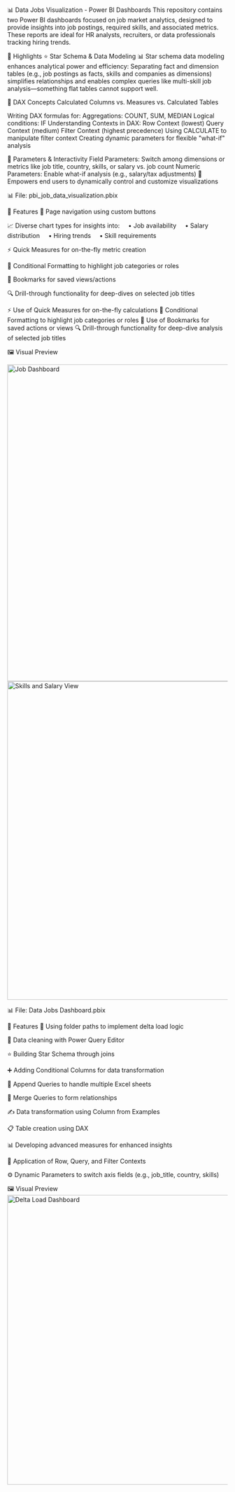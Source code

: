 📊 Data Jobs Visualization - Power BI Dashboards
This repository contains two Power BI dashboards focused on job market analytics, designed to provide insights into job postings, required skills, and associated metrics. These reports are ideal for HR analysts, recruiters, or data professionals tracking hiring trends.

🧠 Highlights
⭐ Star Schema & Data Modeling
📊 Star schema data modeling enhances analytical power and efficiency:
Separating fact and dimension tables (e.g., job postings as facts, skills and companies as dimensions) simplifies relationships and enables complex queries like multi-skill job analysis—something flat tables cannot support well.

🧮 DAX Concepts
Calculated Columns vs. Measures vs. Calculated Tables

Writing DAX formulas for:
Aggregations: COUNT, SUM, MEDIAN
Logical conditions: IF
Understanding Contexts in DAX:
Row Context (lowest)
Query Context (medium)
Filter Context (highest precedence)
Using CALCULATE to manipulate filter context
Creating dynamic parameters for flexible "what-if" analysis

🎯 Parameters & Interactivity
Field Parameters: Switch among dimensions or metrics like job title, country, skills, or salary vs. job count
Numeric Parameters: Enable what-if analysis (e.g., salary/tax adjustments)
🧠 Empowers end users to dynamically control and customize visualizations

📊 File: pbi_job_data_visualization.pbix

📌 Features
🔘 Page navigation using custom buttons

📈 Diverse chart types for insights into:
    • Job availability
    • Salary distribution
    • Hiring trends
    • Skill requirements

⚡ Quick Measures for on-the-fly metric creation

🎨 Conditional Formatting to highlight job categories or roles

🔖 Bookmarks for saved views/actions

🔍 Drill-through functionality for deep-dives on selected job titles

⚡ Use of Quick Measures for on-the-fly calculations
🎨 Conditional Formatting to highlight job categories or roles
🔖 Use of Bookmarks for saved actions or views
🔍 Drill-through functionality for deep-dive analysis of selected job titles

🖼️ Visual Preview

<img width="1289" height="724" alt="Job Dashboard" src="https://github.com/user-attachments/assets/45e95675-c76f-42ad-a82f-017220f5136c" /> <img width="1290" height="728" alt="Skills and Salary View" src="https://github.com/user-attachments/assets/5fd8fb47-fc8f-4ccb-a211-2b29acd249b5" />

📊 File: Data Jobs Dashboard.pbix

📌 Features
📂 Using folder paths to implement delta load logic

🧼 Data cleaning with Power Query Editor

⭐ Building Star Schema through joins

➕ Adding Conditional Columns for data transformation

📎 Append Queries to handle multiple Excel sheets

🔗 Merge Queries to form relationships

✍️ Data transformation using Column from Examples

📋 Table creation using DAX

📊 Developing advanced measures for enhanced insights

📐 Application of Row, Query, and Filter Contexts

⚙️ Dynamic Parameters to switch axis fields (e.g., job_title, country, skills)

🖼️ Visual Preview
<img width="1176" height="662" alt="Delta Load Dashboard" src="https://github.com/user-attachments/assets/fd848c4c-cdae-4572-b38a-b52b698575f6" />
